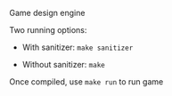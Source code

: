 Game design engine

Two running options:

* With sanitizer: `make sanitizer`

* Without sanitizer: `make`

Once compiled, use `make run` to run game